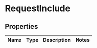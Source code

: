 # RequestInclude

## Properties
Name | Type | Description | Notes
------------ | ------------- | ------------- | -------------


